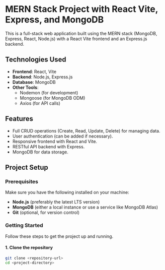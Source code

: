 # MERN Stack Project with React Vite, Express, and MongoDB

This is a full-stack web application built using the MERN stack (MongoDB, Express, React, Node.js) with a React Vite frontend and an Express.js backend.

## Technologies Used

- **Frontend**: React, Vite
- **Backend**: Node.js, Express.js
- **Database**: MongoDB
- **Other Tools**:
  - Nodemon (for development)
  - Mongoose (for MongoDB ODM)
  - Axios (for API calls)

## Features

- Full CRUD operations (Create, Read, Update, Delete) for managing data.
- User authentication (can be added if necessary).
- Responsive frontend with React and Vite.
- RESTful API backend with Express.
- MongoDB for data storage.

## Project Setup

### Prerequisites

Make sure you have the following installed on your machine:

- **Node.js** (preferably the latest LTS version)
- **MongoDB** (either a local instance or use a service like MongoDB Atlas)
- **Git** (optional, for version control)

### Getting Started

Follow these steps to get the project up and running.

#### 1. Clone the repository

```bash
git clone <repository-url>
cd <project-directory>
